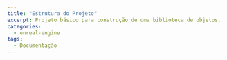 ```yaml
---
title: "Estrutura do Projeto"
excerpt: Projeto básico para construção de uma biblioteca de objetos.
categories:
  - unreal-engine
tags:
  - Documentação
---
```




